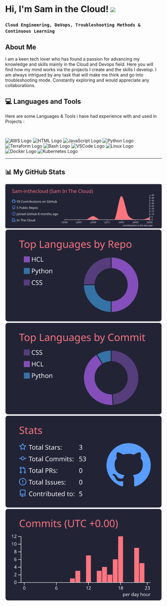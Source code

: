 # 

# Hi, I'm Sam in the Cloud! <img src="https://raw.githubusercontent.com/MartinHeinz/MartinHeinz/master/wave.gif" width="30px">

### **`Cloud Engineering, DeVops, Troubleshooting Methods & Continuous Learning`**

## About Me

I am a keen tech lover who has found a passion for advancing my knowledge and skills mainly in the Cloud and Devops field. Here you will find how my mind works via the projects I create and the skills I develop.
I am always intrigued by any task that will make me think and go into troubleshooting mode. Constantly exploring and would appreciate any collaborations.

## 💻 Languages and Tools

Here are some Languages & Tools i have had experience with and used in Projects :

<br>
<p>

<img src="https://cdn.worldvectorlogo.com/logos/aws-2.svg" alt="AWS Logo" width="50" height="50"/>
<img src="https://www.svgrepo.com/show/303205/html-5-logo.svg" alt="HTML Logo" width="50" height="50"/>
<img src="https://cdn.worldvectorlogo.com/logos/logo-javascript.svg" alt="JavaScript Logo" width="50" height="50"/>
<img src="https://cdn.worldvectorlogo.com/logos/python-5.svg" alt="Python Logo" width="50" height="50"/>
<img src="https://user-images.githubusercontent.com/25181517/183345121-36788a6e-5462-424a-be67-af1ebeda79a2.png" alt="Terraform Logo" width="50" height="50"/>
<img src="https://cdn.worldvectorlogo.com/logos/bash-1.svg" alt="Bash Logo" width="50" height="50"/>
<img src="https://cdn.worldvectorlogo.com/logos/visual-studio-code-1.svg" alt="VSCode Logo" width="50" height="50"/>
<img src="https://cdn.jsdelivr.net/gh/devicons/devicon/icons/linux/linux-original.svg" alt="Linux Logo" width="50" height="50"/>
<img src="https://cdn.jsdelivr.net/gh/devicons/devicon/icons/docker/docker-original.svg" alt="Docker Logo" width="50" height="50"/>
<img src="https://cdn.jsdelivr.net/gh/devicons/devicon/icons/kubernetes/kubernetes-plain.svg" alt="Kubernetes Logo" width="50" height="50"/>
</p>

---

## 📊 My GitHub Stats


[![](https://raw.githubusercontent.com/Sam-inthecloud/Sam-inthecloud/master/profile-summary-card-output/moonlight/0-profile-details.svg)](https://github.com/vn7n24fzkq/github-profile-summary-cards)
[![](https://raw.githubusercontent.com/Sam-inthecloud/Sam-inthecloud/master/profile-summary-card-output/moonlight/1-repos-per-language.svg)](https://github.com/vn7n24fzkq/github-profile-summary-cards) [![](https://raw.githubusercontent.com/Sam-inthecloud/Sam-inthecloud/master/profile-summary-card-output/moonlight/2-most-commit-language.svg)](https://github.com/vn7n24fzkq/github-profile-summary-cards)
[![](https://raw.githubusercontent.com/Sam-inthecloud/Sam-inthecloud/master/profile-summary-card-output/moonlight/3-stats.svg)](https://github.com/vn7n24fzkq/github-profile-summary-cards) [![](https://raw.githubusercontent.com/Sam-inthecloud/Sam-inthecloud/master/profile-summary-card-output/moonlight/4-productive-time.svg)](https://github.com/vn7n24fzkq/github-profile-summary-cards)



